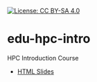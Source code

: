 [![License: CC BY-SA 4.0](https://img.shields.io/badge/License-CC_BY--SA_4.0-lightgrey.svg)](https://creativecommons.org/licenses/by-sa/4.0/)

# edu-hpc-intro
HPC Introduction Course

- [HTML Slides](https://bihealth.github.io/edu-hpc-biomedical-research)
